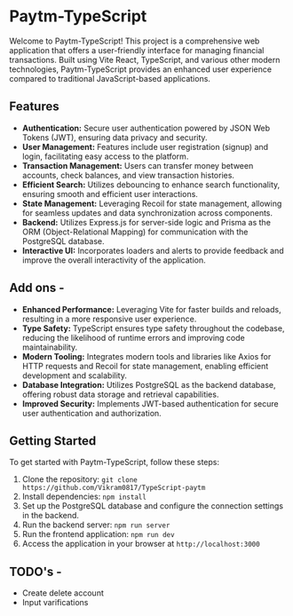 # Paytm-TypeScript

Welcome to Paytm-TypeScript! This project is a comprehensive web application that offers a user-friendly interface for managing financial transactions. Built using Vite React, TypeScript, and various other modern technologies, Paytm-TypeScript provides an enhanced user experience compared to traditional JavaScript-based applications.

## Features

- **Authentication:** Secure user authentication powered by JSON Web Tokens (JWT), ensuring data privacy and security.
- **User Management:** Features include user registration (signup) and login, facilitating easy access to the platform.
- **Transaction Management:** Users can transfer money between accounts, check balances, and view transaction histories.
- **Efficient Search:** Utilizes debouncing to enhance search functionality, ensuring smooth and efficient user interactions.
- **State Management:** Leveraging Recoil for state management, allowing for seamless updates and data synchronization across components.
- **Backend:** Utilizes Express.js for server-side logic and Prisma as the ORM (Object-Relational Mapping) for communication with the PostgreSQL database.
- **Interactive UI:** Incorporates loaders and alerts to provide feedback and improve the overall interactivity of the application.

## Add ons -

- **Enhanced Performance:** Leveraging Vite for faster builds and reloads, resulting in a more responsive user experience.
- **Type Safety:** TypeScript ensures type safety throughout the codebase, reducing the likelihood of runtime errors and improving code maintainability.
- **Modern Tooling:** Integrates modern tools and libraries like Axios for HTTP requests and Recoil for state management, enabling efficient development and scalability.
- **Database Integration:** Utilizes PostgreSQL as the backend database, offering robust data storage and retrieval capabilities.
- **Improved Security:** Implements JWT-based authentication for secure user authentication and authorization.

## Getting Started

To get started with Paytm-TypeScript, follow these steps:

1. Clone the repository: `git clone https://github.com/Vikram0817/TypeScript-paytm`
2. Install dependencies: `npm install`
3. Set up the PostgreSQL database and configure the connection settings in the backend.
4. Run the backend server: `npm run server`
5. Run the frontend application: `npm run dev`
6. Access the application in your browser at `http://localhost:3000`

## TODO's -
- Create delete account
- Input varifications

